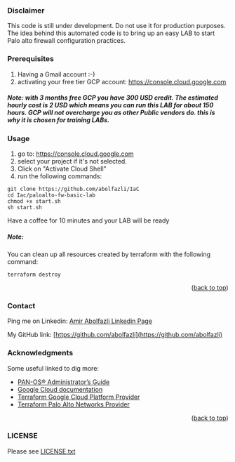 <!-- GETTING STARTED -->

### Disclaimer
This code is still under development. Do not use it for production purposes. The idea behind this automated code is to bring up an easy LAB to start Palo alto firewall configuration practices.

### Prerequisites
1. Having a Gmail account :-)
2. activating your free tier GCP account: https://console.cloud.google.com

##### Note: with 3 months free GCP you have 300 USD credit. The estimated hourly cost is 2 USD which means you can run this LAB for about 150 hours. GCP will not overcharge you as other Public vendors do. this is why it is chosen for training LABs.

<!-- USAGE -->
### Usage
1. go to: https://console.cloud.google.com
2. select your project if it's not selected.
3. Click on "Activate Cloud Shell"
4. run the following commands:
```
git clone https://github.com/abolfazli/IaC
cd Iac/paloalto-fw-basic-lab
chmod +x start.sh
sh start.sh
```
Have a coffee for 10 minutes and your LAB will be ready


##### Note: 
You can clean up all resources created by terraform with the following command:
```
terraform destroy
```
<p align="right">(<a href="#top">back to top</a>)</p>


<!-- CONTACT -->
### Contact
Ping me on Linkedin: [Amir Abolfazli Linkedin Page](https://www.linkedin.com/in/amirabolfazli/)

My GitHub link: [https://github.com/abolfazli](https://github.com/abolfazli)



<!-- ACKNOWLEDGMENTS -->
### Acknowledgments
Some useful linked to dig more:
* [PAN-OS® Administrator’s Guide](https://docs.paloaltonetworks.com/pan-os/10-1/pan-os-admin.html)
* [Google Cloud documentation](https://cloud.google.com/docs/)
* [Terraform Google Cloud Platform Provider](https://registry.terraform.io/providers/hashicorp/google/latest/docs)
* [Terraform Palo Alto Networks Provider](https://registry.terraform.io/providers/PaloAltoNetworks/panos/latest/docs)
<p align="right">(<a href="#top">back to top</a>)</p>


### LICENSE
Please see [LICENSE.txt](LICENSE.txt)

